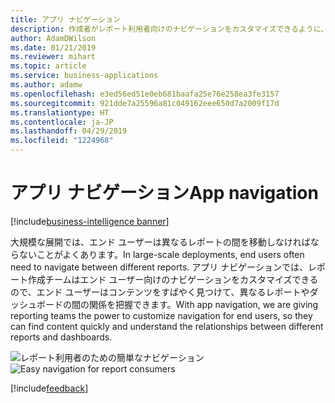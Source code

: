 ```yaml
---
title: アプリ ナビゲーション
description: 作成者がレポート利用者向けのナビゲーションをカスタマイズできるように、アプリのエクスペリエンスを向上させます。
author: AdamDWilson
ms.date: 01/21/2019
ms.reviewer: mihart
ms.topic: article
ms.service: business-applications
ms.author: adamw
ms.openlocfilehash: e3ed56ed51e0eb681baafa25e76e258ea3fe3157
ms.sourcegitcommit: 921dde7a25596a81c049162eee650d7a2009f17d
ms.translationtype: HT
ms.contentlocale: ja-JP
ms.lasthandoff: 04/29/2019
ms.locfileid: "1224968"
---
```

# <a name="app-navigation"></a><span data-ttu-id="e2041-103">アプリ ナビゲーション</span><span class="sxs-lookup"><span data-stu-id="e2041-103">App navigation</span></span>

[!include[business-intelligence banner](../../includes/business-intelligence.md)]

<span data-ttu-id="e2041-104">大規模な展開では、エンド ユーザーは異なるレポートの間を移動しなければならないことがよくあります。</span><span class="sxs-lookup"><span data-stu-id="e2041-104">In large-scale deployments, end users often need to navigate between different reports.</span></span> <span data-ttu-id="e2041-105">アプリ ナビゲーションでは、レポート作成チームはエンド ユーザー向けのナビゲーションをカスタマイズできるので、エンド ユーザーはコンテンツをすばやく見つけて、異なるレポートやダッシュボードの間の関係を把握できます。</span><span class="sxs-lookup"><span data-stu-id="e2041-105">With app navigation, we are giving reporting teams the power to customize navigation for end users, so they can find content quickly and understand the relationships between different reports and dashboards.</span></span>

<span data-ttu-id="e2041-106">![レポート利用者のための簡単なナビゲーション](media/app-navigation-1.png "レポート利用者のための簡単なナビゲーション")</span><span class="sxs-lookup"><span data-stu-id="e2041-106">![Easy navigation for report consumers](media/app-navigation-1.png "Easy navigation for report consumers")</span></span>
<!-- picture -->

[!include[feedback](../includes/service-feedback.md)]